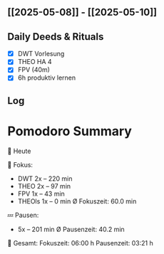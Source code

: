 ## [[2025-05-08]] - [[2025-05-10]]

## Daily Deeds & Rituals
- [x] DWT Vorlesung
- [x] THEO HA 4
- [x] FPV (40m)
- [x] 6h produktiv lernen
## Log

# Pomodoro Summary

📅 Heute

🍅 Fokus:
- DWT         2x – 220 min
- THEO        2x – 97 min
- FPV         1x – 43 min
- THEOls      1x –  0 min
Ø Fokuszeit: 60.0 min

💤 Pausen:
- 5x – 201 min
Ø Pausenzeit: 40.2 min

🧠 Gesamt:
Fokuszeit:  06:00 h
Pausenzeit: 03:21 h

